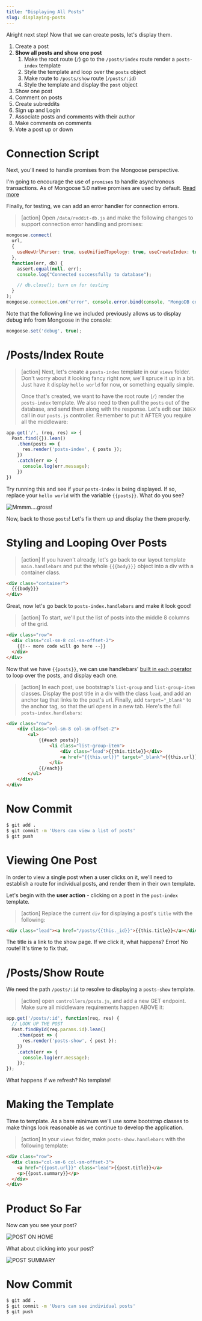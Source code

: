 ```yaml
---
title: "Displaying All Posts"
slug: displaying-posts
---
```


Alright next step! Now that we can create posts, let's display them.

1. Create a post
1. **Show all posts and show one post**
    1. Make the root route (`/`) go to the `/posts/index` route render a `posts-index` template
    1. Style the template and loop over the `posts` object
    1. Make route to `/posts/show` route (`/posts/:id`)
    1. Style the template and display the `post` object
1. Show one post
1. Comment on posts
1. Create subreddits
1. Sign up and Login
1. Associate posts and comments with their author
1. Make comments on comments
1. Vote a post up or down

# Connection Script

Next, you'll need to handle promises from the Mongoose perspective.

I'm going to encourage the use of `promises` to handle asynchronous transactions. As of Mongoose 5.0 native promises are used by default. [Read more](https://stackoverflow.com/questions/51862570/mongoose-why-we-make-mongoose-promise-global-promise-when-setting-a-mongoo)

Finally, for testing, we can add an error handler for connection errors.

> [action]
> Open `/data/reddit-db.js` and make the following changes to support connection error handling and promises:
>
```js
mongoose.connect(
  url,
  {
    useNewUrlParser: true, useUnifiedTopology: true, useCreateIndex: true, useFindAndModify: false,
  },
  function(err, db) {
    assert.equal(null, err);
    console.log("Connected successfully to database");

    // db.close(); turn on for testing
  }
);
mongoose.connection.on("error", console.error.bind(console, "MongoDB connection Error:"));
```

Note that the following line we included previously allows us to display debug info from Mongoose in the console:

```js
mongoose.set('debug', true);
```

# /Posts/Index Route

> [action]
> Next, let's create a `posts-index` template in our `views` folder. Don't worry about it looking fancy right now, we'll spruce it up in a bit. Just have it display `hello world` for now, or something equally simple.
>
> Once that's created, we want to have the root route (`/`) render the `posts-index` template. We also need to then pull the `posts` out of the database, and send them along with the response. Let's edit our `INDEX` call in our `posts.js` controller. Remember to put it AFTER you require all the middleware:
>
```js
app.get('/', (req, res) => {
  Post.find({}).lean()
    .then(posts => {
      res.render('posts-index', { posts });
    })
    .catch(err => {
      console.log(err.message);
    })
})
```

Try running this and see if your `posts-index` is being displayed. If so, replace your `hello world` with the variable `{{posts}}`. What do you see?

![Mmmm....gross!](https://media1.tenor.com/images/d7420437d451a30e34ffd952c3e5fcdf/tenor.gif?itemid=10121029)

Now, back to those `posts`! Let's fix them up and display the them properly.

# Styling and Looping Over Posts

> [action]
> If you haven't already, let's go back to our layout template `main.handlebars` and put the whole `{{{body}}}` object into a div with a container class.
>
```html
<div class="container">
  {{{body}}}
</div>
```

Great, now let's go back to `posts-index.handlebars` and make it look good!

> [action]
> To start, we'll put the list of posts into the middle 8 columns of the grid.
>
```html
<div class="row">
  <div class="col-sm-8 col-sm-offset-2">
    {{!-- more code will go here --}}
  </div>
</div>
```

Now that we have `{{posts}}`, we can use handlebars' [built in `each` operator](http://handlebarsjs.com/builtin_helpers.html) to loop over the posts, and display each one.

> [action]
> In each post, use bootstrap's `list-group` and `list-group-item` classes. Display the post title in a div with the class `lead`, and add an anchor tag that links to the post's url. Finally, add `target="_blank"` to the anchor tag, so that the url opens in a new tab. Here's the full `posts-index.handlebars`:
>
```html
<div class="row">
    <div class="col-sm-8 col-sm-offset-2">
        <ul>
            {{#each posts}}
                <li class="list-group-item">
                    <div class="lead">{{this.title}}</div>
                    <a href="{{this.url}}" target="_blank">{{this.url}}</a>
                </li>
            {{/each}}
        </ul>
    </div>
</div>
```

# Now Commit

```bash
$ git add .
$ git commit -m 'Users can view a list of posts'
$ git push
```

# Viewing One Post

In order to view a single post when a user clicks on it, we'll need to establish a route for individual posts, and render them in their own template.

Let's begin with the **user action** - clicking on a post in the `post-index` template.

> [action]
> Replace the current `div` for displaying a post's `title` with the following:
>
```html
<div class="lead"><a href="/posts/{{this._id}}">{{this.title}}</a></div>
```

The title is a link to the show page. If we click it, what happens? Error! No route! It's time to fix that.

# /Posts/Show Route

We need the path `/posts/:id` to resolve to displaying a `posts-show` template.

> [action]
> open `controllers/posts.js`, and add a new GET endpoint. Make sure all middleware requirements happen ABOVE it:
>
```js
app.get('/posts/:id', function(req, res) {
  // LOOK UP THE POST
  Post.findById(req.params.id).lean()
    .then(post => {
      res.render('posts-show', { post });
    })
    .catch(err => {
      console.log(err.message);
    });
});
```

What happens if we refresh? No template!

# Making the Template

Time to template. As a bare minimum we'll use some bootstrap classes to make things look reasonable as we continue to develop the application.

> [action]
> In your `views` folder, make `posts-show.handlebars` with the following template:
>
```html
<div class="row">
  <div class="col-sm-6 col-sm-offset-3">
    <a href="{{post.url}}" class="lead">{{post.title}}</a>
    <p>{{post.summary}}</p>
  </div>
</div>
```

# Product So Far

Now can you see your post?

![POST ON HOME](assets/post-home.png)

What about clicking into your post?

![POST SUMMARY](assets/post-summary.png)

# Now Commit

```bash
$ git add .
$ git commit -m 'Users can see individual posts'
$ git push
```
